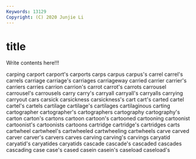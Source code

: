 ```yaml
---
Keywords: 13129
Copyright: (C) 2020 Junjie Li
---
```


# title

Write contents here!!!

carping 
carport 
carport's 
carports 
carps
carpus 
carpus's 
carrel 
carrel's 
carrels 
carriage 
carriage's 
carriages 
carriageway 
carried
carrier 
carrier's 
carriers 
carries 
carrion 
carrion's 
carrot 
carrot's 
carrots 
carrousel
carrousel's 
carrousels 
carry 
carry's 
carryall 
carryall's 
carryalls 
carrying 
carryout 
cars
carsick 
carsickness 
carsickness's 
cart 
cart's 
carted 
cartel 
cartel's 
cartels 
cartilage
cartilage's 
cartilages 
cartilaginous 
carting 
cartographer 
cartographer's 
cartographers 
cartography 
cartography's 
carton
carton's 
cartons 
cartoon 
cartoon's 
cartooned 
cartooning 
cartoonist 
cartoonist's 
cartoonists 
cartoons
cartridge 
cartridge's 
cartridges 
carts 
cartwheel 
cartwheel's 
cartwheeled 
cartwheeling 
cartwheels 
carve
carved 
carver 
carver's 
carvers 
carves 
carving 
carving's 
carvings 
caryatid 
caryatid's
caryatides 
caryatids 
cascade 
cascade's 
cascaded 
cascades 
cascading 
case 
case's 
cased
casein 
casein's 
caseload 
caseload's 
